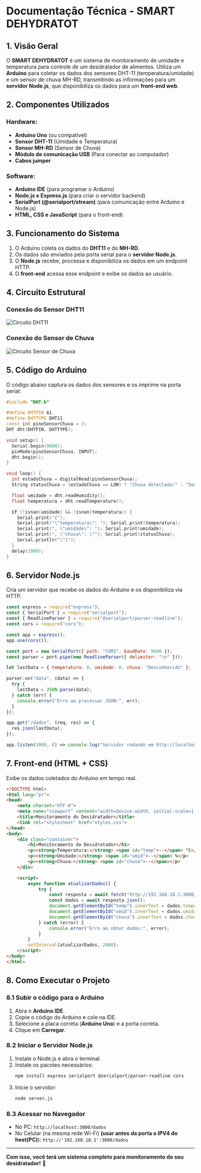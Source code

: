# Documentação Técnica - SMART DEHYDRATOT

## 1. Visão Geral
O **SMART DEHYDRATOT** é um sistema de monitoramento de umidade e temperatura para controle de um desidratador de alimentos. Utiliza um **Arduino** para coletar os dados dos sensores DHT-11 (temperatura/umidade) e um sensor de chuva MH-RD, transmitindo as informações para um **servidor Node.js**, que disponibiliza os dados para um **front-end web**.

## 2. Componentes Utilizados
### Hardware:
* **Arduino Uno** (ou compatível)
* **Sensor DHT-11** (Umidade e Temperatura)
* **Sensor MH-RD** (Sensor de Chuva)
* **Módulo de comunicação USB** (Para conectar ao computador)
* **Cabos jumper**

### Software:
* **Arduino IDE** (para programar o Arduino)
* **Node.js e Express.js** (para criar o servidor backend)
* **SerialPort (@serialport/stream)** (para comunicação entre Arduino e Node.js)
* **HTML, CSS e JavaScript** (para o front-end)

## 3. Funcionamento do Sistema
1. O Arduino coleta os dados do **DHT11** e do **MH-RD**.
2. Os dados são enviados pela porta serial para o **servidor Node.js**.
3. O **Node.js** recebe, processa e disponibiliza os dados em um endpoint HTTP.
4. O **front-end** acessa esse endpoint e exibe os dados ao usuário.

## 4. Circuito Estrutural

### Conexão do Sensor DHT11
![Circuito DHT11](SMART-DEHYDRATOT-main\assets\DHT11.jpg)

### Conexão do Sensor de Chuva
![Circuito Sensor de Chuva](SMART-DEHYDRATOT-main/assets/MHRD.jpg)


## 5. Código do Arduino
O código abaixo captura os dados dos sensores e os imprime na porta serial:

```cpp
#include "DHT.h"

#define DHTPIN A1
#define DHTTYPE DHT11
const int pinoSensorChuva = 3;
DHT dht(DHTPIN, DHTTYPE);

void setup() {
  Serial.begin(9600);
  pinMode(pinoSensorChuva, INPUT);
  dht.begin();
}

void loop() {
  int estadoChuva = digitalRead(pinoSensorChuva);
  String statusChuva = (estadoChuva == LOW) ? "Chuva detectada!" : "Sem chuva.";

  float umidade = dht.readHumidity();
  float temperatura = dht.readTemperature();

  if (!isnan(umidade) && !isnan(temperatura)) {
    Serial.print("{");
    Serial.print("\"temperatura\": "); Serial.print(temperatura);
    Serial.print(", \"umidade\": "); Serial.print(umidade);
    Serial.print(", \"chuva\": \""); Serial.print(statusChuva);
    Serial.println("\"}");
  }
  delay(2000);
}
```

## 6. Servidor Node.js
Cria um servidor que recebe os dados do Arduino e os disponibiliza via HTTP.

```javascript
const express = require("express");
const { SerialPort } = require("serialport");
const { ReadlineParser } = require("@serialport/parser-readline");
const cors = require("cors");

const app = express();
app.use(cors());

const port = new SerialPort({ path: "COM3", baudRate: 9600 });
const parser = port.pipe(new ReadlineParser({ delimiter: "\n" }));

let lastData = { temperatura: 0, umidade: 0, chuva: "Desconhecido" };

parser.on("data", (data) => {
  try {
    lastData = JSON.parse(data);
  } catch (err) {
    console.error("Erro ao processar JSON:", err);
  }
});

app.get("/dados", (req, res) => {
  res.json(lastData);
});

app.listen(3000, () => console.log("Servidor rodando em http://localhost:3000"));
```

## 7. Front-end (HTML + CSS)
Exibe os dados coletados do Arduino em tempo real.

```html
<!DOCTYPE html>
<html lang="pt">
<head>
    <meta charset="UTF-8">
    <meta name="viewport" content="width=device-width, initial-scale=1.0">
    <title>Monitoramento do Desidratador</title>
    <link rel="stylesheet" href="styles.css">
</head>
<body>
    <div class="container">
        <h1>Monitoramento do Desidratador</h1>
        <p><strong>Temperatura:</strong> <span id="temp">--</span> °C</p>
        <p><strong>Umidade:</strong> <span id="umid">--</span> %</p>
        <p><strong>Chuva:</strong> <span id="chuva">--</span></p>
    </div>

    <script>
        async function atualizarDados() {
            try {
                const resposta = await fetch("http://192.168.18.1:3000/dados");
                const dados = await resposta.json();
                document.getElementById("temp").innerText = dados.temperatura;
                document.getElementById("umid").innerText = dados.umidade;
                document.getElementById("chuva").innerText = dados.chuva;
            } catch (error) {
                console.error("Erro ao obter dados:", error);
            }
        }
        setInterval(atualizarDados, 2000);
    </script>
</body>
</html>
```

## 8. Como Executar o Projeto
### 8.1 Subir o código para o Arduino
1. Abra o **Arduino IDE**.
2. Copie o código do Arduino e cole na IDE.
3. Selecione a placa correta (**Arduino Uno**) e a porta correta.
4. Clique em **Carregar**.

### 8.2 Iniciar o Servidor Node.js
1. Instale o Node.js e abra o terminal.
2. Instale os pacotes necessários:
   ```sh
   npm install express serialport @serialport/parser-readline cors
   ```
3. Inicie o servidor:
   ```sh
   node server.js
   ```

### 8.3 Acessar no Navegador
* No PC: `http://localhost:3000/dados`
* No Celular (na mesma rede Wi-Fi) **(usar antes da porta o IPV4 do host(PC)**): `http://'192.168.18.1':3000/dados`

---
**Com isso, você terá um sistema completo para monitoramento do seu desidratador!** 🚀

